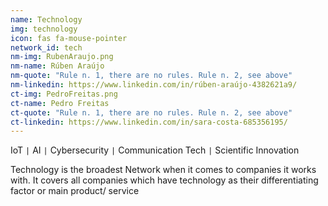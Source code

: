 ```yaml
---
name: Technology
img: technology
icon: fas fa-mouse-pointer
network_id: tech
nm-img: RubenAraujo.png
nm-name: Rúben Araújo
nm-quote: "Rule n. 1, there are no rules. Rule n. 2, see above"
nm-linkedin: https://www.linkedin.com/in/rúben-araújo-4382621a9/
ct-img: PedroFreitas.png
ct-name: Pedro Freitas
ct-quote: "Rule n. 1, there are no rules. Rule n. 2, see above"
ct-linkedin: https://www.linkedin.com/in/sara-costa-685356195/
---
```


IoT <code>&#124;</code> AI <code>&#124;</code> Cybersecurity <code>&#124;</code> Communication Tech <code>&#124;</code> Scientific Innovation

Technology is the broadest Network when it comes to companies it works with. It covers all companies which have technology as their differentiating factor or main product/ service